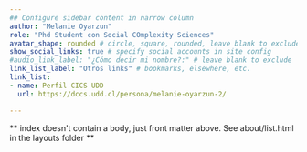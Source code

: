 ```yaml
---
## Configure sidebar content in narrow column
author: "Melanie Oyarzun"
role: "Phd Student con Social COmplexity Sciences"
avatar_shape: rounded # circle, square, rounded, leave blank to exclude
show_social_links: true # specify social accounts in site config
#audio_link_label: "¿Cómo decir mi nombre?:" # leave blank to exclude
link_list_label: "Otros links" # bookmarks, elsewhere, etc.
link_list:
- name: Perfil CICS UDD
  url: https://dccs.udd.cl/persona/melanie-oyarzun-2/ 

---
```


** index doesn't contain a body, just front matter above.
See about/list.html in the layouts folder **